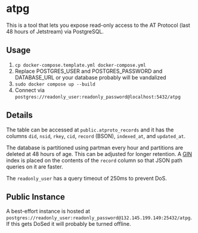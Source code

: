 # atpg

This is a tool that lets you expose read-only access to the AT Protocol (last 48 hours of Jetstream) via PostgreSQL.

## Usage

1. `cp docker-compose.template.yml docker-compose.yml`
2. Replace POSTGRES_USER and POSTGRES_PASSWORD and DATABASE_URL or your database probably will be vandalized
3. `sudo docker compose up --build`
4. Connect via `postgres://readonly_user:readonly_password@localhost:5432/atpg`

## Details
The table can be accessed at `public.atproto_records` and it has the columns `did`, `nsid`, `rkey`, `cid`, `record` (BSON), `indexed_at`, and `updated_at`.

The database is partitioned using partman every hour and partitions are deleted at 48 hours of age. This can be adjusted for longer retention.
A [GIN](https://www.postgresql.org/docs/current/gin.html) index is placed on the contents of the `record` column so that JSON path queries on it are faster.

The `readonly_user` has a query timeout of 250ms to prevent DoS.

## Public Instance

A best-effort instance is hosted at `postgres://readonly_user:readonly_password@132.145.199.149:25432/atpg`. If this gets DoSed it will probably be turned offline.

